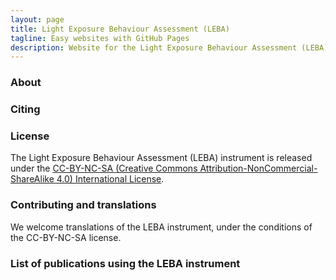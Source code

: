 ```yaml
---
layout: page
title: Light Exposure Behaviour Assessment (LEBA) 
tagline: Easy websites with GitHub Pages
description: Website for the Light Exposure Behaviour Assessment (LEBA) instrument
---
```


### About

### Citing

### License

The Light Exposure Behaviour Assessment (LEBA) instrument is released under the [CC-BY-NC-SA (Creative Commons Attribution-NonCommercial-ShareAlike 4.0) International License](https://creativecommons.org/licenses/by-nc-sa/4.0/).

### Contributing and translations

We welcome translations of the LEBA instrument, under the conditions of the CC-BY-NC-SA license.

### List of publications using the LEBA instrument
